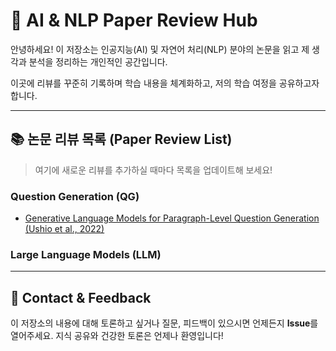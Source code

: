 # 🧠 AI & NLP Paper Review Hub

안녕하세요! 이 저장소는 인공지능(AI) 및 자연어 처리(NLP) 분야의 논문을 읽고 제 생각과 분석을 정리하는 개인적인 공간입니다.

이곳에 리뷰를 꾸준히 기록하며 학습 내용을 체계화하고, 저의 학습 여정을 공유하고자 합니다.

---

## 📚 논문 리뷰 목록 (Paper Review List)

> 여기에 새로운 리뷰를 추가하실 때마다 목록을 업데이트해 보세요!

### Question Generation (QG)
* [Generative Language Models for Paragraph-Level Question Generation (Ushio et al., 2022)](./Generative-LM-for-QG-Review.md)

### Large Language Models (LLM)

---

## 💬 Contact & Feedback

이 저장소의 내용에 대해 토론하고 싶거나 질문, 피드백이 있으시면 언제든지 **Issue**를 열어주세요. 지식 공유와 건강한 토론은 언제나 환영입니다!